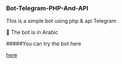 ### Bot-Telegram-PHP-And-API

This is a simple bot using php & api Telegram

🔴 The bot is in Arabic

#####You can try  the bot  here

[here](https://t.me/Yes_everything_bot)
